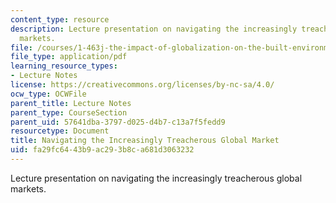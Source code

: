 ```yaml
---
content_type: resource
description: Lecture presentation on navigating the increasingly treacherous global
  markets.
file: /courses/1-463j-the-impact-of-globalization-on-the-built-environment-fall-2009/fa29fc6443b9ac293b8ca681d3063232_MIT1_463JF09_lec08.pdf
file_type: application/pdf
learning_resource_types:
- Lecture Notes
license: https://creativecommons.org/licenses/by-nc-sa/4.0/
ocw_type: OCWFile
parent_title: Lecture Notes
parent_type: CourseSection
parent_uid: 57641dba-3797-d025-d4b7-c13a7f5fedd9
resourcetype: Document
title: Navigating the Increasingly Treacherous Global Market
uid: fa29fc64-43b9-ac29-3b8c-a681d3063232
---
```

Lecture presentation on navigating the increasingly treacherous global markets.